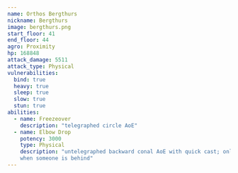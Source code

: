 ```yaml
---
name: Orthos Bergthurs
nickname: Bergthurs
image: bergthurs.png
start_floor: 41
end_floor: 44
agro: Proximity
hp: 168848
attack_damage: 5511
attack_type: Physical
vulnerabilities:
  bind: true
  heavy: true
  sleep: true
  slow: true
  stun: true
abilities:
  - name: Freezeover
    description: "telegraphed circle AoE"
  - name: Elbow Drop
    potency: 3000
    type: Physical
    description: "untelegraphed backward conal AoE with quick cast; only used
    when someone is behind"
---
```

